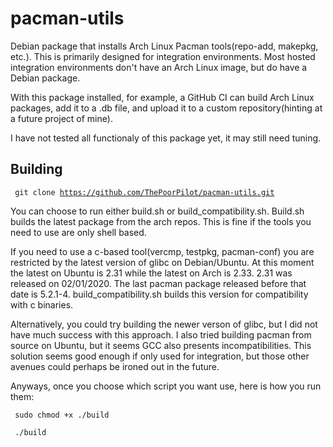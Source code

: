 # pacman-utils
Debian package that installs Arch Linux Pacman tools(repo-add, makepkg, etc.). This is primarily designed for integration environments. Most hosted integration environments don't have an Arch Linux image, but do have a Debian package.

With this package installed, for example, a GitHub CI can build Arch Linux packages, add it to a .db file, and upload it to a custom repository(hinting at a future project of mine).

I have not tested all functionaly of this package yet, it may still need tuning.

## Building

<code> git clone https://github.com/ThePoorPilot/pacman-utils.git </code>

You can choose to run either build.sh or build_compatibility.sh. Build.sh builds the latest package from the arch repos. This is fine if the tools you need to use are only shell based. 

If you need to use a c-based tool(vercmp, testpkg, pacman-conf) you are restricted by the latest version of glibc on Debian/Ubuntu. At this moment the latest on Ubuntu is 2.31 while the latest on Arch is 2.33. 2.31 was released on 02/01/2020. The last pacman package released before that date is 5.2.1-4. build_compatibility.sh builds this version for compatibility with c binaries. 

Alternatively, you could try building the newer verson of glibc, but I did not have much success with this approach. I also tried building pacman from source on Ubuntu, but it seems GCC also presents incompatibilities. This solution seems good enough if only used for integration, but those other avenues could perhaps be ironed out in the future.

Anyways, once you choose which script you want use, here is how you run them:

<code> sudo chmod +x ./build </code>

<code> ./build </code>
